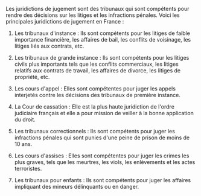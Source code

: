 Les juridictions de jugement sont des tribunaux qui sont compétents pour rendre des décisions sur les litiges et les infractions pénales. Voici les principales juridictions de jugement en France :

1.  Les tribunaux d'instance : Ils sont compétents pour les litiges de faible importance financière, les affaires de bail, les conflits de voisinage, les litiges liés aux contrats, etc.
    
2.  Les tribunaux de grande instance : Ils sont compétents pour les litiges civils plus importants tels que les conflits commerciaux, les litiges relatifs aux contrats de travail, les affaires de divorce, les litiges de propriété, etc.
    
3.  Les cours d'appel : Elles sont compétentes pour juger les appels interjetés contre les décisions des tribunaux de première instance.
    
4.  La Cour de cassation : Elle est la plus haute juridiction de l'ordre judiciaire français et elle a pour mission de veiller à la bonne application du droit.
    
5.  Les tribunaux correctionnels : Ils sont compétents pour juger les infractions pénales qui sont punies d'une peine de prison de moins de 10 ans.
    
6.  Les cours d'assises : Elles sont compétentes pour juger les crimes les plus graves, tels que les meurtres, les viols, les enlèvements et les actes terroristes.
    
7.  Les tribunaux pour enfants : Ils sont compétents pour juger les affaires impliquant des mineurs délinquants ou en danger.